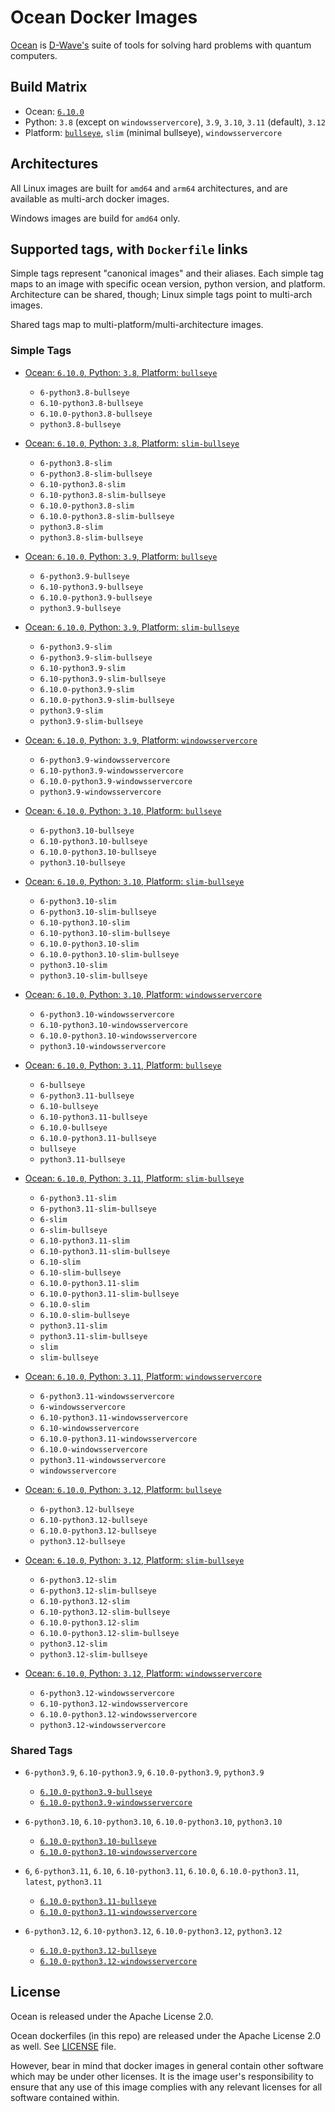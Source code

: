 # Ocean Docker Images

[Ocean](https://docs.ocean.dwavesys.com/en/stable) is
[D-Wave's](<https://www.dwavesys.com>) suite of tools for solving hard problems
with quantum computers.


## Build Matrix

- Ocean: [`6.10.0`](https://github.com/dwavesystems/dwave-ocean-sdk/releases/6.10.0)
- Python: `3.8` (except on `windowsservercore`), `3.9`, `3.10`, `3.11` (default), `3.12`
- Platform: [`bullseye`](https://wiki.debian.org/DebianBullseye), `slim` (minimal bullseye), `windowsservercore`


## Architectures

All Linux images are built for `amd64` and `arm64` architectures, and are available
as multi-arch docker images.

Windows images are build for `amd64` only.


## Supported tags, with `Dockerfile` links

Simple tags represent "canonical images" and their aliases. Each simple tag maps
to an image with specific ocean version, python version, and platform.
Architecture can be shared, though; Linux simple tags point to multi-arch images.

Shared tags map to multi-platform/multi-architecture images.

### Simple Tags

- [Ocean: `6.10.0`, Python: `3.8`, Platform: `bullseye`](https://github.com/dwavesystems/ocean-docker/blob/master/dockerfiles/6/python3.8/bullseye/Dockerfile)
  - `6-python3.8-bullseye`
  - `6.10-python3.8-bullseye`
  - `6.10.0-python3.8-bullseye`
  - `python3.8-bullseye`

- [Ocean: `6.10.0`, Python: `3.8`, Platform: `slim-bullseye`](https://github.com/dwavesystems/ocean-docker/blob/master/dockerfiles/6/python3.8/slim-bullseye/Dockerfile)
  - `6-python3.8-slim`
  - `6-python3.8-slim-bullseye`
  - `6.10-python3.8-slim`
  - `6.10-python3.8-slim-bullseye`
  - `6.10.0-python3.8-slim`
  - `6.10.0-python3.8-slim-bullseye`
  - `python3.8-slim`
  - `python3.8-slim-bullseye`

- [Ocean: `6.10.0`, Python: `3.9`, Platform: `bullseye`](https://github.com/dwavesystems/ocean-docker/blob/master/dockerfiles/6/python3.9/bullseye/Dockerfile)
  - `6-python3.9-bullseye`
  - `6.10-python3.9-bullseye`
  - `6.10.0-python3.9-bullseye`
  - `python3.9-bullseye`

- [Ocean: `6.10.0`, Python: `3.9`, Platform: `slim-bullseye`](https://github.com/dwavesystems/ocean-docker/blob/master/dockerfiles/6/python3.9/slim-bullseye/Dockerfile)
  - `6-python3.9-slim`
  - `6-python3.9-slim-bullseye`
  - `6.10-python3.9-slim`
  - `6.10-python3.9-slim-bullseye`
  - `6.10.0-python3.9-slim`
  - `6.10.0-python3.9-slim-bullseye`
  - `python3.9-slim`
  - `python3.9-slim-bullseye`

- [Ocean: `6.10.0`, Python: `3.9`, Platform: `windowsservercore`](https://github.com/dwavesystems/ocean-docker/blob/master/dockerfiles/6/python3.9/windowsservercore/Dockerfile)
  - `6-python3.9-windowsservercore`
  - `6.10-python3.9-windowsservercore`
  - `6.10.0-python3.9-windowsservercore`
  - `python3.9-windowsservercore`

- [Ocean: `6.10.0`, Python: `3.10`, Platform: `bullseye`](https://github.com/dwavesystems/ocean-docker/blob/master/dockerfiles/6/python3.10/bullseye/Dockerfile)
  - `6-python3.10-bullseye`
  - `6.10-python3.10-bullseye`
  - `6.10.0-python3.10-bullseye`
  - `python3.10-bullseye`

- [Ocean: `6.10.0`, Python: `3.10`, Platform: `slim-bullseye`](https://github.com/dwavesystems/ocean-docker/blob/master/dockerfiles/6/python3.10/slim-bullseye/Dockerfile)
  - `6-python3.10-slim`
  - `6-python3.10-slim-bullseye`
  - `6.10-python3.10-slim`
  - `6.10-python3.10-slim-bullseye`
  - `6.10.0-python3.10-slim`
  - `6.10.0-python3.10-slim-bullseye`
  - `python3.10-slim`
  - `python3.10-slim-bullseye`

- [Ocean: `6.10.0`, Python: `3.10`, Platform: `windowsservercore`](https://github.com/dwavesystems/ocean-docker/blob/master/dockerfiles/6/python3.10/windowsservercore/Dockerfile)
  - `6-python3.10-windowsservercore`
  - `6.10-python3.10-windowsservercore`
  - `6.10.0-python3.10-windowsservercore`
  - `python3.10-windowsservercore`

- [Ocean: `6.10.0`, Python: `3.11`, Platform: `bullseye`](https://github.com/dwavesystems/ocean-docker/blob/master/dockerfiles/6/python3.11/bullseye/Dockerfile)
  - `6-bullseye`
  - `6-python3.11-bullseye`
  - `6.10-bullseye`
  - `6.10-python3.11-bullseye`
  - `6.10.0-bullseye`
  - `6.10.0-python3.11-bullseye`
  - `bullseye`
  - `python3.11-bullseye`

- [Ocean: `6.10.0`, Python: `3.11`, Platform: `slim-bullseye`](https://github.com/dwavesystems/ocean-docker/blob/master/dockerfiles/6/python3.11/slim-bullseye/Dockerfile)
  - `6-python3.11-slim`
  - `6-python3.11-slim-bullseye`
  - `6-slim`
  - `6-slim-bullseye`
  - `6.10-python3.11-slim`
  - `6.10-python3.11-slim-bullseye`
  - `6.10-slim`
  - `6.10-slim-bullseye`
  - `6.10.0-python3.11-slim`
  - `6.10.0-python3.11-slim-bullseye`
  - `6.10.0-slim`
  - `6.10.0-slim-bullseye`
  - `python3.11-slim`
  - `python3.11-slim-bullseye`
  - `slim`
  - `slim-bullseye`

- [Ocean: `6.10.0`, Python: `3.11`, Platform: `windowsservercore`](https://github.com/dwavesystems/ocean-docker/blob/master/dockerfiles/6/python3.11/windowsservercore/Dockerfile)
  - `6-python3.11-windowsservercore`
  - `6-windowsservercore`
  - `6.10-python3.11-windowsservercore`
  - `6.10-windowsservercore`
  - `6.10.0-python3.11-windowsservercore`
  - `6.10.0-windowsservercore`
  - `python3.11-windowsservercore`
  - `windowsservercore`

- [Ocean: `6.10.0`, Python: `3.12`, Platform: `bullseye`](https://github.com/dwavesystems/ocean-docker/blob/master/dockerfiles/6/python3.12/bullseye/Dockerfile)
  - `6-python3.12-bullseye`
  - `6.10-python3.12-bullseye`
  - `6.10.0-python3.12-bullseye`
  - `python3.12-bullseye`

- [Ocean: `6.10.0`, Python: `3.12`, Platform: `slim-bullseye`](https://github.com/dwavesystems/ocean-docker/blob/master/dockerfiles/6/python3.12/slim-bullseye/Dockerfile)
  - `6-python3.12-slim`
  - `6-python3.12-slim-bullseye`
  - `6.10-python3.12-slim`
  - `6.10-python3.12-slim-bullseye`
  - `6.10.0-python3.12-slim`
  - `6.10.0-python3.12-slim-bullseye`
  - `python3.12-slim`
  - `python3.12-slim-bullseye`

- [Ocean: `6.10.0`, Python: `3.12`, Platform: `windowsservercore`](https://github.com/dwavesystems/ocean-docker/blob/master/dockerfiles/6/python3.12/windowsservercore/Dockerfile)
  - `6-python3.12-windowsservercore`
  - `6.10-python3.12-windowsservercore`
  - `6.10.0-python3.12-windowsservercore`
  - `python3.12-windowsservercore`


### Shared Tags

- `6-python3.9`, `6.10-python3.9`, `6.10.0-python3.9`, `python3.9`
  - [`6.10.0-python3.9-bullseye`](https://github.com/dwavesystems/ocean-docker/blob/master/dockerfiles/6/python3.9/bullseye/Dockerfile)
  - [`6.10.0-python3.9-windowsservercore`](https://github.com/dwavesystems/ocean-docker/blob/master/dockerfiles/6/python3.9/windowsservercore/Dockerfile)

- `6-python3.10`, `6.10-python3.10`, `6.10.0-python3.10`, `python3.10`
  - [`6.10.0-python3.10-bullseye`](https://github.com/dwavesystems/ocean-docker/blob/master/dockerfiles/6/python3.10/bullseye/Dockerfile)
  - [`6.10.0-python3.10-windowsservercore`](https://github.com/dwavesystems/ocean-docker/blob/master/dockerfiles/6/python3.10/windowsservercore/Dockerfile)

- `6`, `6-python3.11`, `6.10`, `6.10-python3.11`, `6.10.0`, `6.10.0-python3.11`, `latest`, `python3.11`
  - [`6.10.0-python3.11-bullseye`](https://github.com/dwavesystems/ocean-docker/blob/master/dockerfiles/6/python3.11/bullseye/Dockerfile)
  - [`6.10.0-python3.11-windowsservercore`](https://github.com/dwavesystems/ocean-docker/blob/master/dockerfiles/6/python3.11/windowsservercore/Dockerfile)

- `6-python3.12`, `6.10-python3.12`, `6.10.0-python3.12`, `python3.12`
  - [`6.10.0-python3.12-bullseye`](https://github.com/dwavesystems/ocean-docker/blob/master/dockerfiles/6/python3.12/bullseye/Dockerfile)
  - [`6.10.0-python3.12-windowsservercore`](https://github.com/dwavesystems/ocean-docker/blob/master/dockerfiles/6/python3.12/windowsservercore/Dockerfile)



## License

Ocean is released under the Apache License 2.0.

Ocean dockerfiles (in this repo) are released under the Apache License 2.0 as well.
See [LICENSE](./LICENSE) file.

However, bear in mind that docker images in general contain other software which
may be under other licenses. It is the image user's responsibility to ensure
that any use of this image complies with any relevant licenses for all software
contained within.
